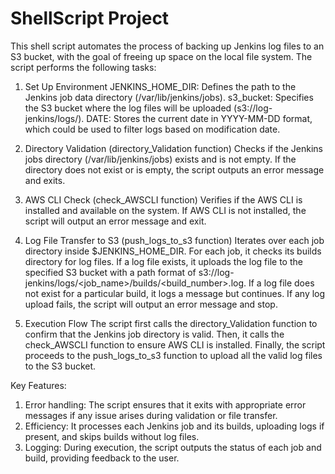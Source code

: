 # ShellScript Project

This shell script automates the process of backing up Jenkins log files to an S3 bucket, with the goal of freeing up space on the local file system. The script performs the following tasks:

1. Set Up Environment
JENKINS_HOME_DIR: Defines the path to the Jenkins job data directory (/var/lib/jenkins/jobs).
s3_bucket: Specifies the S3 bucket where the log files will be uploaded (s3://log-jenkins/logs/).
DATE: Stores the current date in YYYY-MM-DD format, which could be used to filter logs based on modification date.

2. Directory Validation (directory_Validation function)
Checks if the Jenkins jobs directory (/var/lib/jenkins/jobs) exists and is not empty.
If the directory does not exist or is empty, the script outputs an error message and exits.

3. AWS CLI Check (check_AWSCLI function)
Verifies if the AWS CLI is installed and available on the system.
If AWS CLI is not installed, the script will output an error message and exit.

4. Log File Transfer to S3 (push_logs_to_s3 function)
Iterates over each job directory inside $JENKINS_HOME_DIR.
For each job, it checks its builds directory for log files.
If a log file exists, it uploads the log file to the specified S3 bucket with a path format of s3://log-jenkins/logs/<job_name>/builds/<build_number>.log.
If a log file does not exist for a particular build, it logs a message but continues.
If any log upload fails, the script will output an error message and stop.

5. Execution Flow
The script first calls the directory_Validation function to confirm that the Jenkins job directory is valid.
Then, it calls the check_AWSCLI function to ensure AWS CLI is installed.
Finally, the script proceeds to the push_logs_to_s3 function to upload all the valid log files to the S3 bucket.

Key Features:
1. Error handling: The script ensures that it exits with appropriate error messages if any issue arises during validation or file transfer.
2. Efficiency: It processes each Jenkins job and its builds, uploading logs if present, and skips builds without log files.
3. Logging: During execution, the script outputs the status of each job and build, providing feedback to the user.
